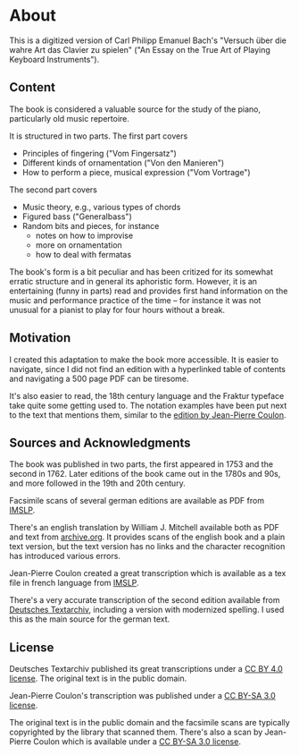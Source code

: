 # About

This is a digitized version of Carl Philipp Emanuel Bach's "Versuch über die wahre Art das Clavier zu spielen" ("An Essay on the True Art of Playing Keyboard Instruments"). 

## Content

The book is considered a valuable source for the study of the piano, particularly old music repertoire. 

It is structured in two parts. The first part covers
- Principles of fingering ("Vom Fingersatz")
- Different kinds of ornamentation ("Von den Manieren")
- How to perform a piece, musical expression ("Vom Vortrage")

The second part covers 
- Music theory, e.g., various types of chords
- Figured bass ("Generalbass")
- Random bits and pieces, for instance
  - notes on how to improvise
  - more on ornamentation
  - how to deal with fermatas
  
The book's form is a bit peculiar and has been critized for its somewhat erratic structure and in general its aphoristic form. However, it is an entertaining (funny in parts) read and provides first hand information on the music and performance practice of the time – for instance it was not unusual for a pianist to play for four hours without a break.

## Motivation

I created this adaptation to make the book more accessible. It is easier to navigate, since I did not find an edition with a hyperlinked table of contents and navigating a 500 page PDF can be tiresome.

It's also easier to read, the 18th century language and the Fraktur typeface take quite some getting used to. The notation examples have been put next to the text that mentions them, similar to the [edition by Jean-Pierre Coulon](https://imslp.org/wiki/Versuch_über_die_wahre_Art_das_Clavier_zu_spielen,_H.868,_870_(Bach,_Carl_Philipp_Emanuel)).

## Sources and Acknowledgments

The book was published in two parts, the first appeared in 1753 and the second in 1762.
Later editions of the book came out in the 1780s and 90s, and more followed in the 19th and 20th century.

Facsimile scans of several german editions are available as PDF from [IMSLP](https://imslp.org/wiki/Versuch_über_die_wahre_Art_das_Clavier_zu_spielen,_H.868,_870_(Bach,_Carl_Philipp_Emanuel)).

There's an english translation by William J. Mitchell available both as PDF and text from [archive.org](https://archive.org/details/BACHCarlPhilippeEmanuel.EssayOnTheTrueArtOfPlayingKeyboardInstruments/page/n3/mode/2up). It provides scans of the english book and a plain text version, but the text version has no links and the character recognition has introduced various errors.

Jean-Pierre Coulon created a great transcription which is available as a tex file in french language from [IMSLP](https://imslp.org/wiki/Versuch_über_die_wahre_Art_das_Clavier_zu_spielen,_H.868,_870_(Bach,_Carl_Philipp_Emanuel)).

There's a very accurate transcription of the second edition available from [Deutsches Textarchiv](https://www.deutschestextarchiv.de/book/show/bach_versuch01_1759), including a version with modernized spelling. I used this as the main source for the german text.

## License

Deutsches Textarchiv published its great transcriptions under a [CC BY 4.0 license](https://creativecommons.org/licenses/by/4.0/). The original text is in the public domain.

Jean-Pierre Coulon's transcription was published under a [CC BY-SA 3.0 license](https://creativecommons.org/licenses/by-sa/3.0/).

The original text is in the public domain and the facsimile scans are typically copyrighted by the library that scanned them.
There's also a scan by Jean-Pierre Coulon which is available under a [CC BY-SA 3.0 license](https://creativecommons.org/licenses/by-sa/3.0/).
